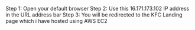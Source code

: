 Step 1: Open your default browser
Step 2: Use this 16.171.173.102 IP address in the URL address bar 
Step 3: You will be redirected to the KFC Landing page which i have hosted using AWS EC2
